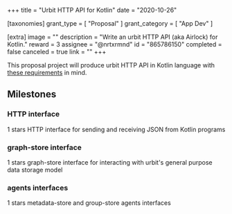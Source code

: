 +++
title = "Urbit HTTP API for Kotlin"
date = "2020-10-26"

[taxonomies]
grant_type = [ "Proposal" ]
grant_category = [ "App Dev" ]

[extra]
image = ""
description = "Write an urbit HTTP API (aka Airlock) for Kotlin."
reward = 3
assignee = "@nrtxrmnd"
id = "865786150"
completed = false
canceled = true
link = ""
+++

This proposal project will produce urbit HTTP API in Kotlin language with [these requirements](https://docs.google.com/document/d/1no5oos_NE8LrUWz7iG9SKZMTIzruZVevZQ75nD5OHmI/edit) in mind.

## Milestones

### HTTP interface

1 stars
HTTP interface for sending and receiving JSON from Kotlin programs

### graph-store interface

1 stars
graph-store interface for interacting with urbit's general purpose data storage model

### agents interfaces

1 stars
metadata-store and group-store agents interfaces
